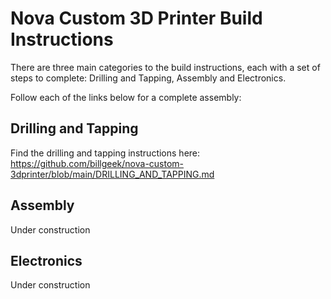 # Nova Custom 3D Printer Build Instructions

There are three main categories to the build instructions, each with a set of steps to complete: Drilling and Tapping, Assembly and Electronics.

Follow each of the links below for a complete assembly:

## Drilling and Tapping

Find the drilling and tapping instructions here: https://github.com/billgeek/nova-custom-3dprinter/blob/main/DRILLING_AND_TAPPING.md

## Assembly
Under construction

## Electronics
Under construction
